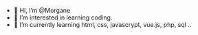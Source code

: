 - 👋 Hi, I’m @Morgane
- 👀 I’m interested in learning coding.
- 🌱 I’m currently learning html, css, javascrypt, vue.js, php, sql ..

<!---
MorganeMarechal/MorganeMarechal is a ✨ special ✨ repository because its `README.md` (this file) appears on your GitHub profile.
You can click the Preview link to take a look at your changes.
--->
